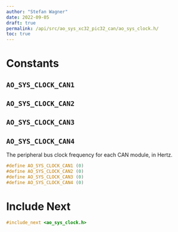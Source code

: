 ```yaml
---
author: "Stefan Wagner"
date: 2022-09-05
draft: true
permalink: /api/src/ao_sys_xc32_pic32_can/ao_sys_clock.h/
toc: true
---
```


# Constants

## `AO_SYS_CLOCK_CAN1`
## `AO_SYS_CLOCK_CAN2`
## `AO_SYS_CLOCK_CAN3`
## `AO_SYS_CLOCK_CAN4`

The peripheral bus clock frequency for each CAN module, in Hertz.

```c
#define AO_SYS_CLOCK_CAN1 (0)
#define AO_SYS_CLOCK_CAN2 (0)
#define AO_SYS_CLOCK_CAN3 (0)
#define AO_SYS_CLOCK_CAN4 (0)
```

# Include Next

```c
#include_next <ao_sys_clock.h>
```
